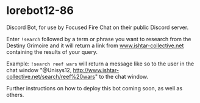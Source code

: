 lorebot12-86
============
Discord Bot, for use by Focused Fire Chat on their public Discord server.

Enter `!search` followed by a term or phrase you want to research from the Destiny Grimoire and it will return a link from www.ishtar-collective.net containing the results of your query.

Example: `!search reef wars` 
will return a message like so to the user in the chat window "@Unisys12, http://www.ishtar-collective.net/search/reef%20wars" to the chat window. 

Further instructions on how to deploy this bot coming soon, as well as others.